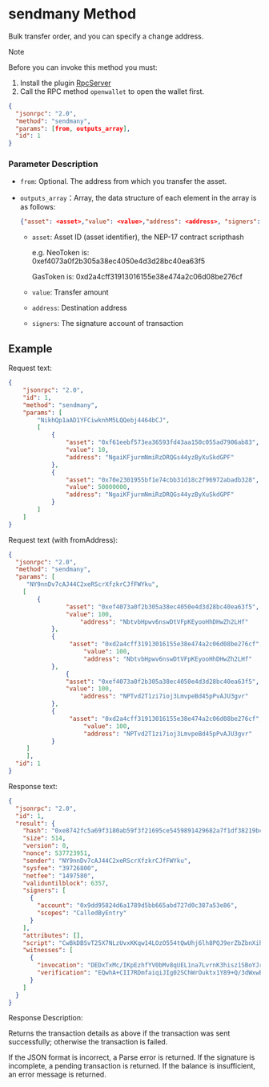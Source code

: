 ﻿# sendmany Method

Bulk transfer order, and you can specify a change address.

> [!Note]
>
> Before you can invoke this method you must:
>
> 1. Install the plugin [RpcServer](https://github.com/neo-project/neo-plugins/releases) 
> 2. Call the RPC method `openwallet` to open the wallet first.

```json
{
  "jsonrpc": "2.0",
  "method": "sendmany",
  "params": [from, outputs_array],
  "id": 1
}
```

### Parameter Description

* `from`: Optional. The address from which you transfer the asset.

* `outputs_array`：Array, the data structure of each element in the array is as follows:

  ```json
  {"asset": <asset>,"value": <value>,"address": <address>, "signers": <signers>}
  ```

  * `asset`: Asset ID (asset identifier),  the NEP-17 contract scripthash
  
    e.g. NeoToken is: 0xef4073a0f2b305a38ec4050e4d3d28bc40ea63f5
  
    GasToken is: 0xd2a4cff31913016155e38e474a2c06d08be276cf
  
  * `value`: Transfer amount
  
  * `address`: Destination address
  
  * `signers`: The signature account of transaction

## Example

Request text:

```json
{
    "jsonrpc": "2.0",
    "id": 1,
    "method": "sendmany",
    "params": [
        "NikhQp1aAD1YFCiwknhM5LQQebj4464bCJ",
        [
            {
                "asset": "0xf61eebf573ea36593fd43aa150c055ad7906ab83",
                "value": 10,
                "address": "NgaiKFjurmNmiRzDRQGs44yzByXuSkdGPF"
            },
            {
                "asset": "0x70e2301955bf1e74cbb31d18c2f96972abadb328",
                "value": 50000000,
                "address": "NgaiKFjurmNmiRzDRQGs44yzByXuSkdGPF"
            }
        ]
    ]
}
```

Request text (with fromAddress):

```json
{
  "jsonrpc": "2.0",
  "method": "sendmany",
  "params": [
     "NY9nnDv7cAJ44C2xeRScrXfzkrCJfFWYku",
	[
	    {
			    "asset": "0xef4073a0f2b305a38ec4050e4d3d28bc40ea63f5", 
			    "value": 100, 
					"address": "NbtvbHpwv6nswDtVFpKEyooHhDHwZh2LHf"
			}, 
			{
			     "asset": "0xd2a4cff31913016155e38e474a2c06d08be276cf", 
					 "value": 100, 
					 "address": "NbtvbHpwv6nswDtVFpKEyooHhDHwZh2LHf"
			},
			    {
			    "asset": "0xef4073a0f2b305a38ec4050e4d3d28bc40ea63f5", 
			    "value": 100, 
					"address": "NPTvd2T1zi7ioj3LmvpeBd45pPvAJU3gvr"
			}, 
			{
			     "asset": "0xd2a4cff31913016155e38e474a2c06d08be276cf", 
					 "value": 100, 
					 "address": "NPTvd2T1zi7ioj3LmvpeBd45pPvAJU3gvr"
			}
	 ]
	 ],
  "id": 1
}
```

Response text:

```json
{
  "jsonrpc": "2.0",
  "id": 1,
  "result": {
    "hash": "0xe8742fc5a69f3180ab59f3f21695ce5459891429682a7f1df38219bc05cce39e",
    "size": 514,
    "version": 0,
    "nonce": 537723951,
    "sender": "NY9nnDv7cAJ44C2xeRScrXfzkrCJfFWYku",
    "sysfee": "39726800",
    "netfee": "1497580",
    "validuntilblock": 6357,
    "signers": [
      {
        "account": "0x9dd95824d6a1789d5bb665abd727d0c387a53e86",
        "scopes": "CalledByEntry"
      }
    ],
    "attributes": [],
    "script": "CwBkDBSvT25X7NLzUvxKKqw14LOzO554tQwUhj6lh8PQJ9erZbZbnXih1iRY2Z0UwB8MCHRyYW5zZmVyDBT1Y+pAvCg9TQ4FxI6jBbPyoHNA70FifVtSOQsAZAwUJvOMLBhLx7odYBaJkOQJlbxNJF4MFIY+pYfD0CfXq2W2W514odYkWNmdFMAfDAh0cmFuc2ZlcgwU9WPqQLwoPU0OBcSOowWz8qBzQO9BYn1bUjkLAGQMFK9Pblfs0vNS/EoqrDXgs7M7nni1DBSGPqWHw9An16tltludeKHWJFjZnRTAHwwIdHJhbnNmZXIMFM924ovQBixKR47jVWEBExnzz6TSQWJ9W1I5CwBkDBQm84wsGEvHuh1gFomQ5AmVvE0kXgwUhj6lh8PQJ9erZbZbnXih1iRY2Z0UwB8MCHRyYW5zZmVyDBTPduKL0AYsSkeO41VhARMZ88+k0kFifVtSOQ==",
    "witnesses": [
      {
        "invocation": "DEDxTxMc/IKpEzhfYV0bMv8qUEL1na7LvrnK3hisz1SBoYJr2SF7SpXY0RzA/1x5QfHEuxHUuvelul1aiDjFenYD",
        "verification": "EQwhA+CII7RDmfaiqiJIg02SChWrOuktx1Y89+Q/3dWxwBgvEUF7zmyl"
      }
    ]
  }
}
```

Response Description:

Returns the transaction details as above if the transaction was sent successfully; otherwise the transaction is failed.

If the JSON format is incorrect, a Parse error is returned. If the signature is incomplete, a pending transaction is returned. If the balance is insufficient, an error message is returned.
